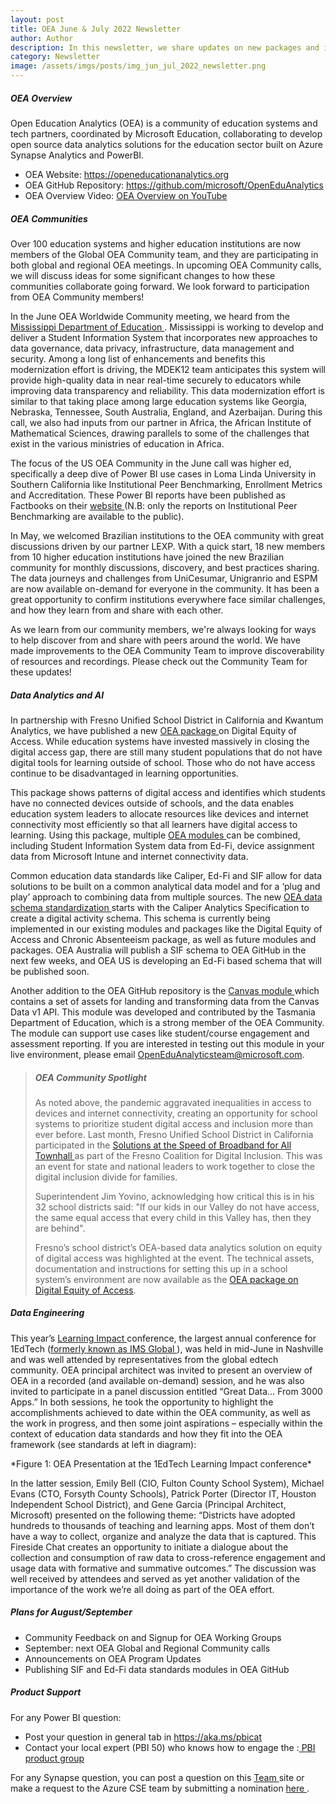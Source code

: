 ```yaml
---
layout: post
title: OEA June & July 2022 Newsletter
author: Author
description: In this newsletter, we share updates on new packages and incorporating data standards in OEA.
category: Newsletter
image: /assets/imgs/posts/img_jun_jul_2022_newsletter.png
---
```


##### OEA Overview

Open Education Analytics (OEA) is a community of education systems and tech partners, coordinated by Microsoft Education, collaborating to develop open source data analytics solutions for the education sector built on Azure Synapse Analytics and PowerBI.  

- OEA Website: <a href="https://openeducationanalytics.org" target="_blank">https://openeducationanalytics.org </a>
- OEA GitHub Repository: <a href="https://github.com/microsoft/OpenEduAnalytics" target="_blank">https://github.com/microsoft/OpenEduAnalytics</a>
- OEA Overview Video: <a href="https://www.youtube.com/watch?v=q6snp28bBQU&t=1s" target="_blank">OEA Overview on YouTube </a>

##### OEA Communities
Over 100 education systems and higher education institutions are now members of the Global OEA Community team, and they are participating in both global and regional 
OEA meetings. In upcoming OEA Community calls, we will discuss ideas for some significant changes to how these communities collaborate going forward. 
We look forward to participation from OEA Community members! 
 
In the June OEA Worldwide Community meeting, we heard from the <a href="https://www.mdek12.org/" target="_blank">Mississippi Department of Education </a>. Mississippi is working to develop and deliver a Student Information 
System that incorporates new approaches to data governance, data privacy, infrastructure, data management and security. Among a long list of enhancements and benefits 
this modernization effort is driving, the MDEK12 team anticipates this system will provide high-quality data in near real-time securely to educators while improving 
data transparency and reliability. This data modernization effort is similar to that taking place among large education systems like Georgia, Nebraska, Tennessee, 
South Australia, England, and Azerbaijan. During this call, we also had inputs from our partner in Africa, the African Institute of Mathematical Sciences, drawing 
parallels to some of the challenges that exist in the various ministries of education in Africa. 
 
The focus of the US OEA Community in the June call was higher ed, specifically a deep dive of Power BI use cases in Loma Linda University in Southern California like 
Institutional Peer Benchmarking, Enrollment Metrics and Accreditation. These Power BI reports have been published as Factbooks on their <a href="https://home.llu.edu/academics/office-of-provost/departments-and-divisions/educational-effectiveness/institutional-research" target="_blank">website </a> (N.B: only the reports on Institutional Peer Benchmarking are available to the public). 
  
In May, we welcomed Brazilian institutions to the OEA community with great discussions driven by our partner LEXP. With a quick start, 18 new members from 10 higher 
education institutions have joined the new Brazilian community for monthly discussions, discovery, and best practices sharing. The data journeys and challenges from 
UniCesumar, Unigranrio and ESPM are now available on-demand for everyone in the community. It has been a great opportunity to confirm institutions everywhere face 
similar challenges, and how they learn from and share with each other. 

As we learn from our community members, we're always looking for ways to help discover from and share with  peers around the world. We have made improvements to the OEA Community Team
to improve discoverability of resources and recordings. Please check out the Community Team for these updates!

##### Data Analytics and AI
In partnership with Fresno Unified School District in California and Kwantum Analytics, we have published a new <a href="https://github.com/microsoft/OpenEduAnalytics/tree/main/oea/packages/package_catalog/Digital_Equity_of_Access" target="_blank">OEA package </a> on Digital Equity of Access. While education
systems have invested massively in closing the digital access gap, there are still many student populations that do not have digital tools for learning outside of 
school. Those who do not have access continue to be disadvantaged in learning opportunities. 
 
This package shows patterns of digital access and identifies which students have no connected devices outside of schools, and the data enables education system leaders 
to allocate resources like devices and internet connectivity most efficiently so that all learners have digital access to learning. Using this package, multiple <a href="https://github.com/microsoft/OpenEduAnalytics/tree/main/oea/modules/module_catalog" target="_blank">OEA modules </a> can be combined, including Student Information System data from Ed-Fi, device assignment data from Microsoft Intune and internet connectivity data.
 
Common education data standards like Caliper, Ed-Fi and SIF allow for data solutions to be built on a common analytical data model and for a ‘plug and play’ approach 
to combining data from multiple sources. The new <a href="https://github.com/microsoft/OpenEduAnalytics/tree/main/oea/schemas" target="_blank">OEA data schema standardization </a> starts with the Caliper Analytics Specification to create a digital activity schema. 
This schema is currently being implemented in our existing modules and packages like the Digital Equity of Access and Chronic Absenteeism package, as well as future 
modules and packages. OEA Australia will publish a SIF schema to OEA GitHub in the next few weeks, and OEA US is developing an Ed-Fi based schema that will be published soon.  
 
Another addition to the OEA GitHub repository is the <a href="https://github.com/microsoft/OpenEduAnalytics/tree/main/oea/modules/module_catalog/Canvas_Data" target="_blank">Canvas module </a> which contains a set of assets for landing and transforming data from the Canvas Data v1 API. 
This module was developed and contributed by the Tasmania Department of Education, which is a strong member of the OEA Community. The module can support use cases 
like student/course engagement and assessment reporting. If you are interested in testing out this module in your live environment, 
please email OpenEduAnalyticsteam@microsoft.com. 

>
> ##### OEA Community Spotlight
>
>  As noted above, the pandemic aggravated inequalities in access to devices and internet connectivity, creating an opportunity for school systems to prioritize student digital access and inclusion more than ever before. Last month, Fresno Unified School District in California participated in the <a href="https://abc30.com/digital-inclusion-fresno-coalition-for-speed-of-broadband-all-virtual-town-hall-edison-high-school/12025685/" target="_blank">Solutions at the Speed of Broadband for All Townhall </a> as part of the Fresno Coalition for Digital Inclusion. This was an event for state and national leaders to work together to close the digital inclusion divide for families. 
>   
> Superintendent Jim Yovino, acknowledging how critical this is in his 32 school districts said: "If our kids in our Valley do not have access, the same equal access that every child in this Valley has, then they are behind". 
> 
> Fresno’s school district’s OEA-based data analytics solution on equity of digital access was highlighted at the event. The technical assets, documentation and instructions for setting this up in a school system’s environment are now available as the <a href="https://github.com/microsoft/OpenEduAnalytics/tree/main/oea/packages/package_catalog/Digital_Equity_of_Access" target="_blank">OEA package on Digital Equity of Access</a>.  

##### Data Engineering
This year’s <a href="https://web.cvent.com/event/1fa13152-c746-472f-a4c4-8e899e3222a5/summary" target="_blank">Learning Impact </a> conference, the largest annual conference for 1EdTech (<a href="https://www.imsglobal.org/article/ims-rebranding-1edtech-2022" target="_blank">formerly known as IMS Global </a>), was held in mid-June in Nashville and was well attended by representatives from the global edtech community. OEA principal architect was invited to present an overview of OEA in a recorded (and available on-demand) session, and he was also invited to participate in a panel discussion entitled “Great Data… From 3000 Apps.” In both sessions, he took the opportunity to highlight the accomplishments achieved to date within the OEA community, as well as the work in progress, and then some joint aspirations – 
especially within the context of education data standards and how they fit into the OEA framework (see standards at left in diagram): 

<div class="container-wrapper text-center">
   <img src="{{ site.baseurl }}/assets/imgs/posts/img_learning_impact_conference.png" class="img-fluid w-100" alt="" />
</div>
*Figure 1: OEA Presentation at the 1EdTech Learning Impact conference*

In the latter session, Emily Bell (CIO, Fulton County School System), Michael Evans (CTO, Forsyth County Schools), Patrick Porter (Director IT, Houston Independent School District), and Gene Garcia (Principal Architect, Microsoft) presented on the following theme: “Districts have adopted hundreds to thousands of teaching and learning apps. 
Most of them don’t have a way to collect, organize and analyze the data that is captured. This Fireside Chat creates an opportunity to initiate a dialogue about the 
collection and consumption of raw data to cross-reference engagement and usage data with formative and summative outcomes.” The discussion was well received by 
attendees and served as yet another validation of the importance of the work we’re all doing as part of the OEA effort. 

##### Plans for August/September
- Community Feedback on and Signup for OEA Working Groups 
- September: next OEA Global and Regional Community calls
- Announcements on OEA Program Updates
- Publishing SIF and Ed-Fi data standards modules in OEA GitHub

##### Product Support
For any Power BI question: 
- Post your question in general tab in <a href="https://aka.ms/pbicat " target="_blank">https://aka.ms/pbicat</a> 
- Contact your local expert (PBI 50) who knows how to engage the :<a href="https://aka.ms/pbicat</a>  https://microsoft.sharepoint.com/teams/PBICATPortal/SitePages/Marquee.aspx?historyId=7BAF2FC2-4543-493C-AFD2-AD4E0B5FC64E&contentId=91DD67E2-07DE-4E4C-B73E-37986385CC2C" target="_blank"> PBI product group</a> 
 
For any Synapse question, you can post a question on this <a href="https://teams.microsoft.com/_?tenantId=72f988bf-86f1-41af-91ab-2d7cd011db47#/l/team/19:UgZ55PTYhXk7xj7T2luIBIuSJcy6RzWlm2fbfx4VSZ01@thread.tacv2/conversations?groupId=c89b27d7-91c1-4cc7-aa61-c6633c2e3904&tenantId=72f988bf-86f1-41af-91ab-2d7cd011db47&deeplinkId=06305baa-bf49-4071-b43f-9433c36462c6
" target="_blank">Team </a>  site or make a request to the Azure CSE team by submitting a nomination <a href="https://microsoft.sharepoint.com/teams/SynapseCSE/SitePages/Engage-Azure-Synapse-CSE.aspx" target="_blank">here </a>.
